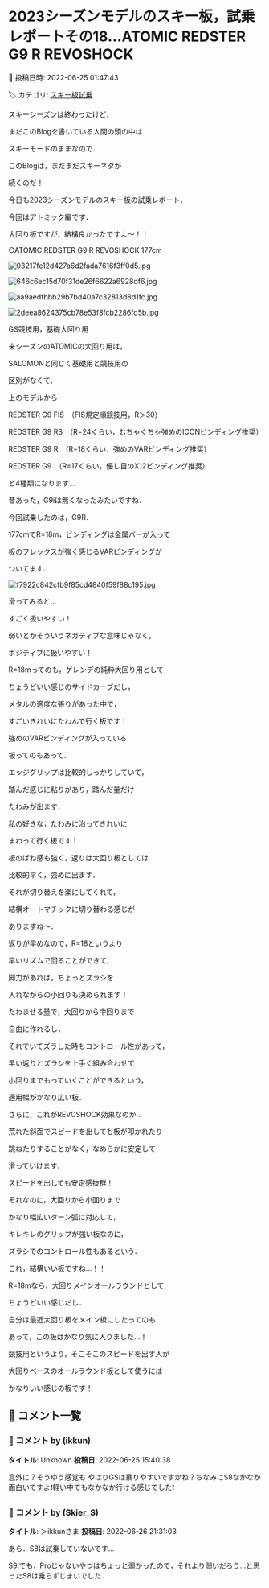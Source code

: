 # 2023シーズンモデルのスキー板，試乗レポートその18…ATOMIC REDSTER G9 R REVOSHOCK

📅 投稿日時: 2022-06-25 01:47:43

🏷️ カテゴリ: [スキー板試乗](c0bd8048615710cee890e403a36cc9a2b.md)

スキーシーズンは終わったけど．


まだこのBlogを書いている人間の頭の中は


スキーモードのままなので．


このBlogは，まだまだスキーネタが


続くのだ！





今日も2023シーズンモデルのスキー板の試乗レポート．


今回はアトミック編です．


大回り板ですが，結構良かったですよ～！！[]()








○ATOMIC REDSTER G9 R REVOSHOCK 177cm







![03217fe12d427a6d2fada7616f3ff0d5.jpg](images/03217fe12d427a6d2fada7616f3ff0d5.jpg)









![646c6ec15d70f31de26f6622a6928df6.jpg](images/646c6ec15d70f31de26f6622a6928df6.jpg)









![aa9aedfbbb29b7bd40a7c32813d8d1fc.jpg](images/aa9aedfbbb29b7bd40a7c32813d8d1fc.jpg)









![2deea8624375cb78e53f8fcb2286fd5b.jpg](images/2deea8624375cb78e53f8fcb2286fd5b.jpg)







GS競技用，基礎大回り用





来シーズンのATOMICの大回り用は，


SALOMONと同じく基礎用と競技用の


区別がなくて，


上のモデルから


REDSTER G9 FIS　（FIS規定順競技用，R＞30）


REDSTER G9 RS　（R=24くらい，むちゃくちゃ強めのICONビンディング推奨）


REDSTER G9 R　（R=18くらい，強めのVARビンディング推奨）


REDSTER G9　（R=17くらい，優し目のX12ビンディング推奨）


と4種類になります…





昔あった，G9iは無くなったみたいですね．





今回試乗したのは，G9R．


177cmでR=18m，ビンディングは金属バーが入って


板のフレックスが強く感じるVARビンディングが


ついてます．




![f7922c842cfb9f85cd4840f59f88c195.jpg](images/f7922c842cfb9f85cd4840f59f88c195.jpg)







滑ってみると…





すごく扱いやすい！


弱いとかそういうネガティブな意味じゃなく，


ポジティブに扱いやすい！





R=18mってのも，ゲレンデの純粋大回り用として


ちょうどいい感じのサイドカーブだし，


メタルの適度な張りがあった中で，


すごいきれいにたわんで行く板です！





強めのVARビンディングが入っている


板ってのもあって．


エッジグリップは比較的しっかりしていて，


踏んだ感じに粘りがあり，踏んだ量だけ


たわみが出ます．


私の好きな，たわみに沿ってきれいに


まわって行く板です！





板のばね感も強く，返りは大回り板としては


比較的早く，強めに出ます．


それが切り替えを楽にしてくれて，


結構オートマチックに切り替わる感じが


ありますね～．





返りが早めなので，R=18というより


早いリズムで回ることができて，


脚力があれば，ちょっとズラシを


入れながらの小回りも決められます！





たわませる量で，大回りから中回りまで


自由に作れるし，


それでいてズラした時もコントロール性があって，


早い返りとズラシを上手く組み合わせて


小回りまでもっていくことができるという，


適用幅がかなり広い板．





さらに，これがREVOSHOCK効果なのか…


荒れた斜面でスピードを出しても板が叩かれたり


跳ねたりすることがなく，なめらかに安定して


滑っていけます．


スピードを出しても安定感抜群！





それなのに，大回りから小回りまで


かなり幅広いターン弧に対応して，


キレキレのグリップが強い板なのに，


ズラシでのコントロール性もあるという．





これ，結構いい板ですね…！！


R=18mなら，大回りメインオールラウンドとして


ちょうどいい感じだし．


自分は最近大回り板をメイン板にしたってのも


あって，この板はかなり気に入りました…！





競技用というより，そこそこのスピードを出す人が


大回りベースのオールラウンド板として使うには


かなりいい感じの板です！

## 💬 コメント一覧

### 💬 コメント by (ikkun)
**タイトル**: Unknown
**投稿日**: 2022-06-25 15:40:38

意外に？そうゆう感覚も やはりGSは乗りやすいですかね？ちなみにS8なかなか面白いですよ❗軽い中でもなかなか行ける感じでした❗

### 💬 コメント by (Skier_S)
**タイトル**: ＞ikkunさま
**投稿日**: 2022-06-26 21:31:03

あら．S8は試乗していないです…

S9iでも，Proじゃないやつはちょっと弱かったので，それより弱いだろう…と思ったS8は乗らずじまいでした．

